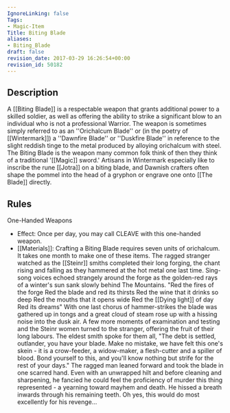 ```yaml
---
IgnoreLinking: false
Tags:
- Magic-Item
Title: Biting Blade
aliases:
- Biting_Blade
draft: false
revision_date: 2017-03-29 16:26:54+00:00
revision_id: 50182
---
```


## Description
A [[Biting Blade]] is a respectable weapon that grants additional power to a skilled soldier, as well as offering the ability to strike a significant blow to an individual who is not a professional Warrior. The weapon is sometimes simply referred to as an ''Orichalcum Blade'' or (in the poetry of [[Wintermark]]) a ''Dawnfire Blade'' or ''Duskfire Blade'' in reference to the slight reddish tinge to the metal produced by alloying orichalcum with steel.
The Biting Blade is the weapon many common folk think of then they think of a traditional '[[Magic]] sword.' Artisans in Wintermark especially like to inscribe the rune [[Jotra]] on a biting blade, and Dawnish crafters often shape the pommel into the head of a gryphon or engrave one onto [[The Blade]] directly.
## Rules
One-Handed Weapons
* Effect: Once per day, you may call CLEAVE with this one-handed weapon.
* [[Materials]]: Crafting a Biting Blade requires seven units of orichalcum. It takes one month to make one of these items.
The ragged stranger watched as the [[Steinr]] smiths completed their long forging, the chant rising and falling as they hammered at the hot metal one last time.  Sing-song voices echoed strangely around the forge as the golden-red rays of a winter's sun sank slowly behind The Mountains.
"Red the fires of the forge
Red the blade and red its thirsts
Red the wine that it drinks so deep
Red the mouths that it opens wide
Red the [[Dying light]] of day
Red its dreams"
With one last chorus of hammer-strikes the blade was gathered up in tongs and a great cloud of steam rose up with a hissing noise into the dusk air.  A few more moments of examination and testing and the Steinr women turned to the stranger, offering the fruit of their long labours.  The eldest smith spoke for them all, "The debt is settled, outlander, you have your blade.  Make no mistake, we have felt this one's skein - it is a crow-feeder, a widow-maker, a flesh-cutter and a spiller of blood.  Bond yourself to this, and you'll know nothing but strife for the rest of your days."
The ragged man leaned forward and took the blade in one scarred hand.  Even with an unwrapped hilt and before cleaning and sharpening, he fancied he could feel the proficiency of murder this thing represented - a yearning toward mayhem and death.  He hissed a breath inwards through his remaining teeth.  Oh yes, this would do most excellently for his revenge...